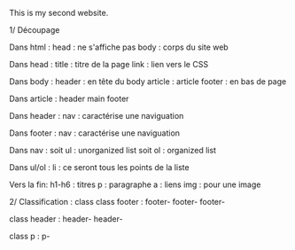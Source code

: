 This is my second website.

1/ Découpage

Dans html :
    head : ne s'affiche pas
    body : corps du site web

Dans head :
    title : titre de la page
    link : lien vers le CSS

Dans body :
    header : en tête du body
    article : article
    footer : en bas de page

Dans article :
    header
    main
    footer

Dans header :
    nav : caractérise une naviguation

Dans footer :
    nav : caractérise une naviguation

Dans nav :
    soit ul : unorganized list
    soit ol : organized list

Dans ul/ol :
    li : ce seront tous les points de la liste

Vers la fin:
    h1-h6 : titres
    p : paragraphe
    a : liens
    img : pour une image


2/ Classification : class
class footer :
    footer-
    footer-
    footer-

class header :
    header-
    header-

class p :
    p-
